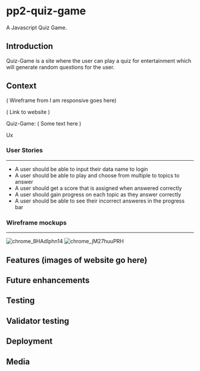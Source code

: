 # pp2-quiz-game
A Javascript Quiz Game.

## Introduction
Quiz-Game is a site where the user can play a quiz for entertainment which will generate random questions for the user.

## Context

( Wireframe from I am responsive goes here)

( Link to website )

Quiz-Game: ( Some text here )


Ux

### User Stories
--------------------
- A user should be able to input their data name to login
- A user should be able to play and choose from multiple to topics to answer
- A user should get a score that is assigned when answered correctly 
- A user should gain progress on each topic as they answer correctly
- A user should be able to see their incorrect answeres in the progress bar 

### Wireframe mockups
--------------------
![chrome_8HAdIphn14](https://user-images.githubusercontent.com/43074374/144050653-96c5c12d-638e-4b12-9f61-1e7109991de5.png)
![chrome_jM27huuPRH](https://user-images.githubusercontent.com/43074374/144055164-554a849c-0f31-4e22-b5b5-dfd61a152909.png)


Features
(images of website go here)
--------------------
Future enhancements
--------------------
Testing
--------------------
Validator testing
--------------------
Deployment
--------------------
Media
--------------------

